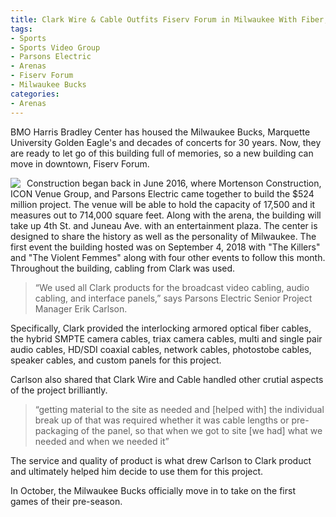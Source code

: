 ```yaml
---
title: Clark Wire & Cable Outfits Fiserv Forum in Milwaukee With Fiber, Connectivity
tags: 
- Sports
- Sports Video Group
- Parsons Electric
- Arenas
- Fiserv Forum
- Milwaukee Bucks
categories: 
- Arenas
---
```

BMO Harris Bradley Center has housed the Milwaukee Bucks, Marquette University Golden Eagle's and decades of concerts for 30 years. Now, they are ready to let go of this building full of memories, so a new building can move in downtown, Fiserv Forum.

<a style="float: left; padding-right: 10px;" href='https://photos.google.com/share/AF1QipN4dmwwHw2HL-kdodLswA6Mthfx_nkDzpkOjD7DRPSUe4VUDm4NNQlS5ITKm3JQ-w?key=Q0RVMHJtMkxKVW9hdndKc0dCYlc3RW5rc1JvZlZ3&source=ctrlq.org'><img src='https://lh3.googleusercontent.com/MT86uCUjTxTEhiQWmbqc0nJYmHQUaNYw6txrhLsTGwMj5lO2H-QKlR-GHkHQO6PnVsdnI0y08g2TtFgb8mi7LCUt3UAxuLtFWBO4aZVlQKh9Kwv5Dnh6U1k51YoiIVnnWhOWxaUfxg=w2400' /></a>

Construction began back in June 2016, where Mortenson Construction, ICON Venue Group, and Parsons Electric came together to build the $524 million project. The venue will be able to hold the capacity of 17,500 and it measures out to 714,000 square feet. Along with the arena, the building will take up 4th St. and Juneau Ave. with an entertainment plaza. The center is designed to share the history as well as the personality of Milwaukee. The first event the building hosted was on September 4, 2018 
with "The Killers" and "The Violent Femmes" along with four other events to follow this month. Throughout the building, cabling from Clark was used. 

> “We used all Clark products for the broadcast video cabling, audio cabling, and interface panels,” says Parsons Electric Senior Project Manager Erik Carlson.

Specifically, Clark provided the interlocking armored optical fiber cables, the hybrid SMPTE camera cables, triax camera cables, multi and single pair audio cables, HD/SDI coaxial cables, network cables, photostobe cables, speaker cables, and custom panels for this project.

Carlson also shared that Clark Wire and Cable handled other crutial aspects of the project brilliantly. 

> “getting material to the site as needed and [helped with] the individual break up of that was required whether it was cable lengths or pre-packaging of the panel, so that when we got to site [we had] what we needed and when we needed it” 

The service and quality of product is what drew Carlson to Clark product and ultimately helped him decide to use them for this project.

In October, the Milwaukee Bucks officially move in to take on the first games of their pre-season.